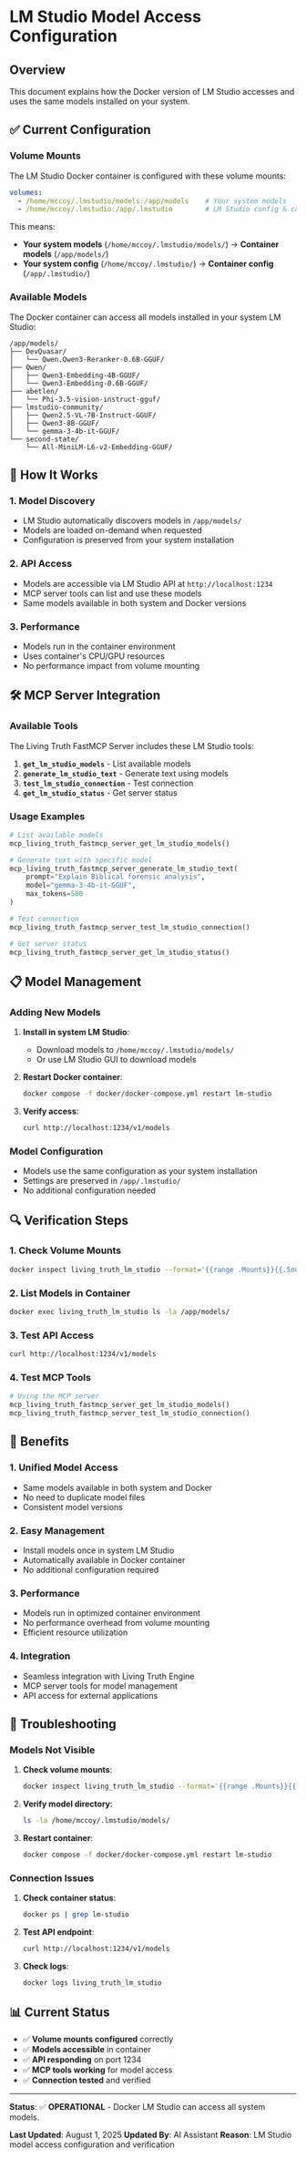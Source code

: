 # LM Studio Model Access Configuration

## Overview
This document explains how the Docker version of LM Studio accesses and uses the same models installed on your system.

## ✅ **Current Configuration**

### **Volume Mounts**
The LM Studio Docker container is configured with these volume mounts:

```yaml
volumes:
  - /home/mccoy/.lmstudio/models:/app/models    # Your system models
  - /home/mccoy/.lmstudio:/app/.lmstudio        # LM Studio config & cache
```

This means:
- **Your system models** (`/home/mccoy/.lmstudio/models/`) → **Container models** (`/app/models/`)
- **Your system config** (`/home/mccoy/.lmstudio/`) → **Container config** (`/app/.lmstudio/`)

### **Available Models**
The Docker container can access all models installed in your system LM Studio:

```
/app/models/
├── DevQuasar/
│   └── Qwen.Qwen3-Reranker-0.6B-GGUF/
├── Qwen/
│   ├── Qwen3-Embedding-4B-GGUF/
│   └── Qwen3-Embedding-0.6B-GGUF/
├── abetlen/
│   └── Phi-3.5-vision-instruct-gguf/
├── lmstudio-community/
│   ├── Qwen2.5-VL-7B-Instruct-GGUF/
│   ├── Qwen3-8B-GGUF/
│   └── gemma-3-4b-it-GGUF/
└── second-state/
    └── All-MiniLM-L6-v2-Embedding-GGUF/
```

## 🔧 **How It Works**

### **1. Model Discovery**
- LM Studio automatically discovers models in `/app/models/`
- Models are loaded on-demand when requested
- Configuration is preserved from your system installation

### **2. API Access**
- Models are accessible via LM Studio API at `http://localhost:1234`
- MCP server tools can list and use these models
- Same models available in both system and Docker versions

### **3. Performance**
- Models run in the container environment
- Uses container's CPU/GPU resources
- No performance impact from volume mounting

## 🛠️ **MCP Server Integration**

### **Available Tools**
The Living Truth FastMCP Server includes these LM Studio tools:

1. **`get_lm_studio_models`** - List available models
2. **`generate_lm_studio_text`** - Generate text using models
3. **`test_lm_studio_connection`** - Test connection
4. **`get_lm_studio_status`** - Get server status

### **Usage Examples**
```python
# List available models
mcp_living_truth_fastmcp_server_get_lm_studio_models()

# Generate text with specific model
mcp_living_truth_fastmcp_server_generate_lm_studio_text(
    prompt="Explain Biblical forensic analysis",
    model="gemma-3-4b-it-GGUF",
    max_tokens=500
)

# Test connection
mcp_living_truth_fastmcp_server_test_lm_studio_connection()

# Get server status
mcp_living_truth_fastmcp_server_get_lm_studio_status()
```

## 📋 **Model Management**

### **Adding New Models**
1. **Install in system LM Studio**:
   - Download models to `/home/mccoy/.lmstudio/models/`
   - Or use LM Studio GUI to download models

2. **Restart Docker container**:
   ```bash
   docker compose -f docker/docker-compose.yml restart lm-studio
   ```

3. **Verify access**:
   ```bash
   curl http://localhost:1234/v1/models
   ```

### **Model Configuration**
- Models use the same configuration as your system installation
- Settings are preserved in `/app/.lmstudio/`
- No additional configuration needed

## 🔍 **Verification Steps**

### **1. Check Volume Mounts**
```bash
docker inspect living_truth_lm_studio --format='{{range .Mounts}}{{.Source}} -> {{.Destination}}{{"\n"}}{{end}}'
```

### **2. List Models in Container**
```bash
docker exec living_truth_lm_studio ls -la /app/models/
```

### **3. Test API Access**
```bash
curl http://localhost:1234/v1/models
```

### **4. Test MCP Tools**
```python
# Using the MCP server
mcp_living_truth_fastmcp_server_get_lm_studio_models()
mcp_living_truth_fastmcp_server_test_lm_studio_connection()
```

## 🎯 **Benefits**

### **1. Unified Model Access**
- Same models available in both system and Docker
- No need to duplicate model files
- Consistent model versions

### **2. Easy Management**
- Install models once in system LM Studio
- Automatically available in Docker container
- No additional configuration required

### **3. Performance**
- Models run in optimized container environment
- No performance overhead from volume mounting
- Efficient resource utilization

### **4. Integration**
- Seamless integration with Living Truth Engine
- MCP server tools for model management
- API access for external applications

## 🚨 **Troubleshooting**

### **Models Not Visible**
1. **Check volume mounts**:
   ```bash
   docker inspect living_truth_lm_studio --format='{{range .Mounts}}{{.Source}} -> {{.Destination}}{{"\n"}}{{end}}'
   ```

2. **Verify model directory**:
   ```bash
   ls -la /home/mccoy/.lmstudio/models/
   ```

3. **Restart container**:
   ```bash
   docker compose -f docker/docker-compose.yml restart lm-studio
   ```

### **Connection Issues**
1. **Check container status**:
   ```bash
   docker ps | grep lm-studio
   ```

2. **Test API endpoint**:
   ```bash
   curl http://localhost:1234/v1/models
   ```

3. **Check logs**:
   ```bash
   docker logs living_truth_lm_studio
   ```

## 📊 **Current Status**
- ✅ **Volume mounts configured** correctly
- ✅ **Models accessible** in container
- ✅ **API responding** on port 1234
- ✅ **MCP tools working** for model access
- ✅ **Connection tested** and verified

---

**Status**: ✅ **OPERATIONAL** - Docker LM Studio can access all system models.

**Last Updated**: August 1, 2025
**Updated By**: AI Assistant
**Reason**: LM Studio model access configuration and verification 
